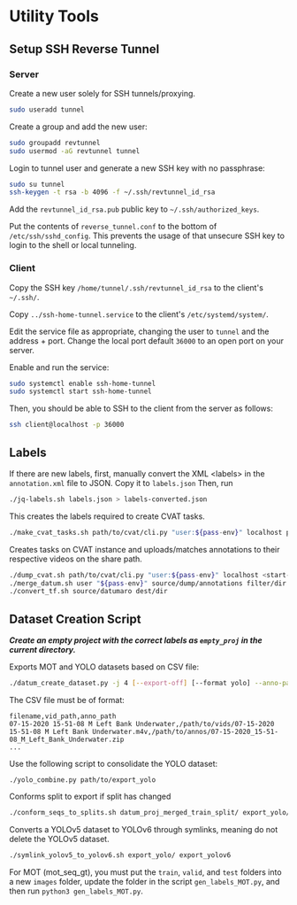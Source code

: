 # Utility Tools

## Setup SSH Reverse Tunnel

### Server

Create a new user solely for SSH tunnels/proxying.
```bash
sudo useradd tunnel
```

Create a group and add the new user:
```bash
sudo groupadd revtunnel
sudo usermod -aG revtunnel tunnel
```

Login to tunnel user and generate a new SSH key with no passphrase:
```bash
sudo su tunnel
ssh-keygen -t rsa -b 4096 -f ~/.ssh/revtunnel_id_rsa
```

Add the `revtunnel_id_rsa.pub` public key to `~/.ssh/authorized_keys`.

Put the contents of `reverse_tunnel.conf` to the bottom of `/etc/ssh/sshd_config`.
This prevents the usage of that unsecure SSH key to login to the shell or local tunneling.

### Client

Copy the SSH key `/home/tunnel/.ssh/revtunnel_id_rsa` to the client's `~/.ssh/`.

Copy `../ssh-home-tunnel.service` to the client's `/etc/systemd/system/`.

Edit the service file as appropriate, changing the user to `tunnel` and the address + port. Change
the local port default `36000` to an open port on your server.

Enable and run the service:
```bash
sudo systemctl enable ssh-home-tunnel
sudo systemctl start ssh-home-tunnel
```

Then, you should be able to SSH to the client from the server as follows:
```bash
ssh client@localhost -p 36000
```

## Labels

If there are new labels, first, manually convert the XML \<labels\> in the `annotation.xml` file to JSON. Copy
it to `labels.json` Then, run

```bash
./jq-labels.sh labels.json > labels-converted.json
```

This creates the labels required to create CVAT tasks.

```bash
./make_cvat_tasks.sh path/to/cvat/cli.py "user:${pass-env}" localhost path/to/labels.json path/to/annotations share_path
```

Creates tasks on CVAT instance and uploads/matches annotations to their respective videos on the share path.

```bash
./dump_cvat.sh path/to/cvat/cli.py "user:${pass-env}" localhost <start-task-id> <last-task-id> dest/dir
./merge_datum.sh user "${pass-env}" source/dump/annotations filter/dir dest/dir
./convert_tf.sh source/datumaro dest/dir
```

## Dataset Creation Script

***Create an empty project with the correct labels as `empty_proj` in the current directory.***

Exports MOT and YOLO datasets based on CSV file:
```bash
./datum_create_dataset.py -j 4 [--export-off] [--format yolo] --anno-path annos --proj-path datum_proj --transform-path datum_proj_transform --export-path export /mnt/disk5tb/salmon_anno_bear_creek_123.csv
```

The CSV file must be of format:
```
filename,vid_path,anno_path
07-15-2020 15-51-08 M Left Bank Underwater,/path/to/vids/07-15-2020 15-51-08 M Left Bank Underwater.m4v,/path/to/annos/07-15-2020_15-51-08_M_Left_Bank_Underwater.zip
...
```

Use the following script to consolidate the YOLO dataset:
```
./yolo_combine.py path/to/export_yolo
```

Conforms split to export if split has changed
```bash
./conform_seqs_to_splits.sh datum_proj_merged_train_split/ export_yolo/
```

Converts a YOLOv5 dataset to YOLOv6 through symlinks, meaning do not delete the YOLOv5 dataset.
```bash
./symlink_yolov5_to_yolov6.sh export_yolo/ export_yolov6
```

For MOT (mot\_seq\_gt), you must put the `train`, `valid`, and `test` folders into a new `images` folder,
update the folder in the script `gen_labels_MOT.py`, and then run `python3 gen_labels_MOT.py`.
